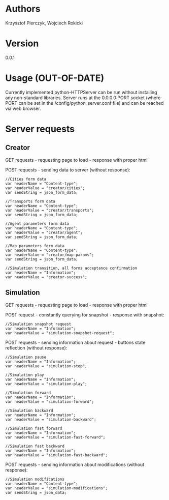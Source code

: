 # Authors
Krzysztof Pierczyk, Wojciech Rokicki

# Version
0.0.1

# Usage (OUT-OF-DATE)
Currently implemented python-HTTPServer can be run without
installing any non-standard libraries. Server runs at the
0.0.0.0:PORT socket (where PORT can be set in the 
/config/python_server.conf file) and can be reached via
web browser.

# Server requests

## Creator

GET requests - requesting page to load - response with proper html

POST requests - sending data to server (without response):

```
//Cities form data
var headerName = "Content-type";
var headerValue = "creator/cities";
var sendString = json_form_data;
```

```
//Transports form data
var headerName = "Content-type";
var headerValue = "creator/transports";
var sendString = json_form_data;
```

```
//Agent parameters form data
var headerName = "Content-type";
var headerValue = "creator/agent";
var sendString = json_form_data;
```

```
//Map parameters form data
var headerName = "Content-type";
var headerValue = "creator/map-params";
var sendString = json_form_data;
```

```
//Simulation transition, all forms acceptance confirmation
var headerName = "Information";
var headerValue = "creator-success";
```

## Simulation

GET requests - requesting page to load - response with proper html

POST request - constantly querying for snapshot  - response with snapshot:

```
//Simulation snapshot request
var headerName = "Information";
var headerValue = "simulation-snapshot-request";
```

POST requests - sending information about request - buttons state reflection (without response):

```
//Simulation pause
var headerName = "Information";
var headerValue = "simulation-stop";
```

```
//Simulation play
var headerName = "Information";
var headerValue = "simulation-play";
```

```
//Simulation forward
var headerName = "Information";
var headerValue = "simulation-forward";
```

```
//Simulation backward
var headerName = "Information";
var headerValue = "simulation-backward";
```

```
//Simulation fast forward
var headerName = "Information";
var headerValue = "simulation-fast-forward";
```

```
//Simulation fast backward
var headerName = "Information";
var headerValue = "simulation-fast-backward";
```

POST requests - sending information about modifications (without response):

```
//Simulation modifications
var headerName = "Content-type";
var headerValue = "simulation-modifications";
var sendString = json_data;
```